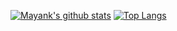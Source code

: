 [![Mayank's github stats](https://github-readme-stats.vercel.app/api?username=mayank-pq2q4&bg_color=0,141e30,141e30&title_color=fff&text_color=fff&show_icons=true)](https://github.com/mayank-pq2q4/mayank-pq2q4)
[![Top Langs](https://github-readme-stats.vercel.app/api/top-langs/?username=mayank-pq2q4&langs_count=8&layout=compact&bg_color=0,141e30,141e30&title_color=fff&text_color=fff&hide=jupyter%20notebook,html)](https://github.com/mayank-pq2q4/mayank-pq2q4)
